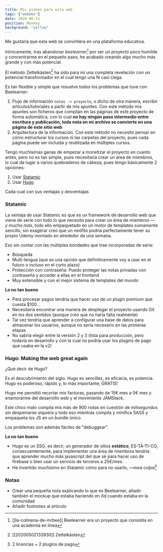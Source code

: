 ```yaml
---
title: Mis planes para esta web
tags: ["webdev"]
date: 2020-06-21
position: Monkey
background: "yellow"
---
```


Me gustaría que esta web se convirtiera en una plataforma educativa.

Irónicamente, tras abandonar _beelearner_[^1] por ser un proyecto poco humilde y concentrarme en el pequeño paso, he acabado creando algo mucho más grande y con más potencial.

El método Zettelkästen[^2] ha sido para mi una completa revelación con un potencial transformador en el cual tengo una fé casi ciega.

Es tan flexible y simple que resuelve todos los problemas que tuve con Beelearner:

1. Flujo de información `notas -> proyecto`, o dicho de otra manera, escribir artículos/tutoriales a partir de mis apuntes. Con este método mis apuntes son ficheros que compilan en las páginas de este proyecto de forma automática, con lo cual **no hay ningún paso intermedio entre escritura y publicación, toda nota en mi archivo se convierte en una página de este sitio web**
2. Arquitectura de la información. Con este método no necesito pensar en cómo estructurar los cursos ni las carpetas del proyecto, pues cada página puede ser incluida y reutilizada en múltiples cursos.

Tengo muchísimas ganas de empezar a monetizar el proyecto en cuanto antes, pero no es tan simple, pues necesitaría crear un área de miembros, lo cual da lugar a varios quebraderos de cabeza, pues tengo básicamente 2 opciones:


1. Usar [Statamic](https://statamic.com)
2. Usar [Hugo](https://gohugo.io)

Cada cual con sus ventajas y desventajas

### Statamic

La ventaja de usar Statamic es que es un framework de desarrollo web que viene de serie con todo lo que necesito para crear un área de miembros *— y mucho más*, todo ello empaquetado en un motor de templates sumamente sencillo, sin exagerar creo que un neófito podría perfectamente tener su propio Udemy montado en alrededor de una semana.

Eso sin contar con las múltiples bondades que trae incorporadas de serie:

- Búsqueda
- Multi-lengua (que es una opción que definitivamente voy a usar en el futuro o incluso en el corto plazo)
- Protección con contraseña: Puedo proteger las notas privadas con contraseña y acceder a ellas en el frontend
- Muy extensible y con el mejor sistema de templates del mundo


**Lo no tan bueno**

- Para procesar pagos tendría que hacer uso de un plugin premium que cuesta $100...
- Necesitaría encontrar una manera de desplegar el proyecto usando Git en los dos sentidos (aunque creo que no haría falta realmente)
- Tal vez tendría que aprender a configurar una base de datos para almacenar los usuarios, aunque no sería necesario en las primeras etapas
- No sabría elegir entre la versión 2 y 3 (lista para producción, pero todavía en desarrollo y con la cual no podría usar los plugins de pago que usaba en la v2)


### Hugo: Making the web great again

¿Qué decir de Hugo?

Es el descubrimiento del siglo.
Hugo es sencillez, es eficacia, es potencia. 
Hugo es poderoso, rápido y, lo más importante, GRATIS!

Hugo me permitió recortar mis facturas, pasando de 15€ mes a 0€ mes y enamorarme del desarrollo web y el movimiento JAMStack.

Este chico malo compila mis más de 900 notas en cuestión de milisegundos sin despeinarse siquiera y todo eso mientras compila y minifica SASS y empaqueta los JS en un bundle único.

Los problemas son además fáciles de "debuggear".

**Lo no tan bueno**

- Hugo es un SSG, es decir, un generador de sitios **estático**, ES-TÁ-TI-CO, consecuentemente, para implementar una área de miembros tendría que aprender mucho más javascript del que sé para hacer uso de firebase o bien usar un servicio de terceros a 25€/mes.
- He invertido muchísimo en Statamic cómo para no usarlo, *—mea culpa*[^3]


### Notas

- Crear una pequeña nota explicando lo que es Beelearner, añadir también el mockup que estaba haciendo en Xd cuando estaba en la comunidad
- Añadir footnotes al artículo


[^1]: [[la-colmena-de-mrbee]] Beelearner era un proyecto que consistía en una academia en línea
[^2]: [[20200502133930]] Zettelkästen
[^3]: 2 licencias + 2 plugins de pago
